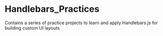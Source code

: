 # Handlebars_Practices
 Contains a series of practice projects to learn and apply Handlebars.js for building custom UI layouts
